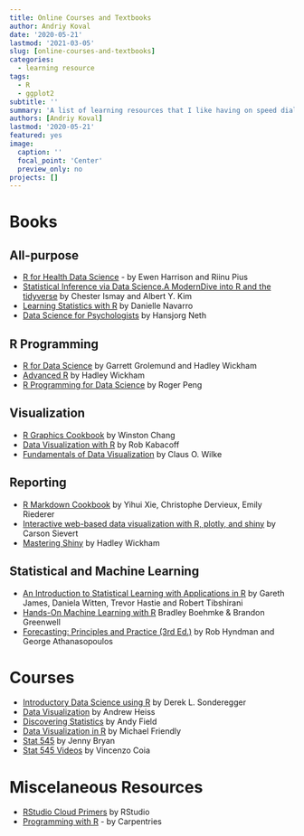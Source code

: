 ```yaml
---
title: Online Courses and Textbooks
author: Andriy Koval
date: '2020-05-21'
lastmod: '2021-03-05'
slug: [online-courses-and-textbooks]
categories:
  - learning resource
tags:
  - R
  - ggplot2
subtitle: ''
summary: 'A list of learning resources that I like having on speed dial'
authors: [Andriy Koval]
lastmod: '2020-05-21'
featured: yes
image:
  caption: ''
  focal_point: 'Center'
  preview_only: no
projects: []
---
```



# Books

## All-purpose

- [R for Health Data Science](https://argoshare.is.ed.ac.uk/healthyr_book/) - by Ewen Harrison and Riinu Pius    
- [Statistical Inference via Data Science.A ModernDive into R and the tidyverse](https://moderndive.com/) by Chester Ismay and Albert Y. Kim  
- [Learning Statistics with R](https://learningstatisticswithr.com/book/) by Danielle Navarro   
- [Data Science for Psychologists](https://bookdown.org/hneth/ds4psy/) by Hansjorg Neth


## R Programming  
- [R for Data Science](https://r4ds.had.co.nz/)  by Garrett Grolemund and Hadley Wickham   
- [Advanced R](https://adv-r.hadley.nz/) by Hadley Wickham
- [R Programming for Data Science](https://bookdown.org/rdpeng/rprogdatascience/) by Roger Peng  

## Visualization
- [R Graphics Cookbook](https://r-graphics.org/) by Winston Chang  
- [Data Visualization with R](https://rkabacoff.github.io/datavis/) by Rob Kabacoff    
- [Fundamentals of Data Visualization](https://clauswilke.com/dataviz/) by Claus O. Wilke    

## Reporting
- [R Markdown Cookbook](https://bookdown.org/yihui/rmarkdown-cookbook/) by Yihui Xie, Christophe Dervieux, Emily Riederer  
- [Interactive web-based data visualization with R, plotly, and shiny](https://plotly-r.com/index.html) by Carson Sievert     
- [Mastering Shiny](https://mastering-shiny.org/) by Hadley Wickham   

## Statistical and Machine Learning
- [An Introduction to Statistical Learning with Applications in R](http://faculty.marshall.usc.edu/gareth-james/ISL/) by Gareth James, Daniela Witten, Trevor Hastie and Robert Tibshirani   
- [Hands-On Machine Learning with R](https://bradleyboehmke.github.io/HOML/) Bradley Boehmke & Brandon Greenwell   
- [Forecasting: Principles and Practice (3rd Ed.)](https://otexts.com/fpp3/) by Rob Hyndman and George Athanasopoulos  

# Courses
- [Introductory Data Science using R](https://dereksonderegger.github.io/444/index.html) by Derek L. Sonderegger   
- [Data Visualization](https://datavizm20.classes.andrewheiss.com/) by Andrew Heiss  
- [Discovering Statistics](https://www.discoveringstatistics.com/) by Andy Field  
- [Data Visualization in R](http://datavis.ca/courses/RGraphics/) by Michael Friendly  
- [Stat 545](https://stat545.com/) by Jenny Bryan
- [Stat 545 Videos](https://www.youtube.com/channel/UCrB-uourf2vxGeBnGjQrA0w/featured) by Vincenzo Coia

# Miscelaneous Resources

- [RStudio Cloud Primers](https://rstudio.cloud/learn/primers) by RStudio
- [Programming with R](https://swcarpentry.github.io/r-novice-inflammation/) - by Carpentries